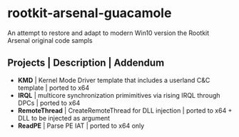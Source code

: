# rootkit-arsenal-guacamole
An attempt to restore and adapt to modern Win10 version the Rootkit Arsenal original code sampls


## Projects | Description | Addendum

* **KMD** | Kernel Mode Driver template that includes a userland C&C template | ported to x64
* **IRQL** | multicore synchronization primimitives via rising IRQL through DPCs  | ported to x64
* **RemoteThread** | CreateRemoteThread for DLL injection | ported to x64 + DLL to be injected as argument
* **ReadPE** | Parse PE IAT | ported to x64 only
